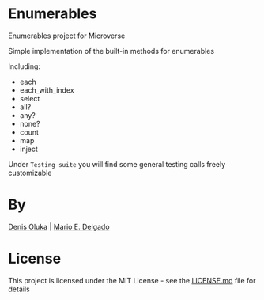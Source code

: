 # Enumerables
Enumerables project for Microverse

Simple implementation of the built-in methods for enumerables

Including:

* each
* each_with_index
* select
* all?
* any?
* none?
* count
* map
* inject

Under `Testing suite` you will find some general testing calls freely customizable

# By

[Denis Oluka](https://github.com/OlukaDenis) | [Mario E. Delgado](https://github.com/MarioDena)

# License

This project is licensed under the MIT License - see the [LICENSE.md](LICENSE.md) file for details
